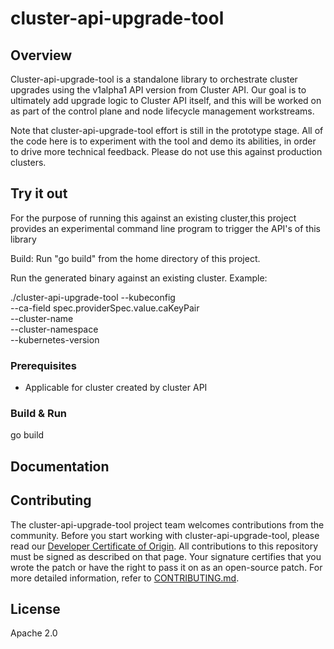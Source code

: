 

# cluster-api-upgrade-tool

## Overview

Cluster-api-upgrade-tool is a standalone library to orchestrate cluster upgrades using the v1alpha1 API version from Cluster API.
Our goal is to ultimately add upgrade logic to Cluster API itself,
and this will be worked on as part of the control plane and node lifecycle management workstreams.

Note that cluster-api-upgrade-tool effort is still in the prototype stage. All of the code here is to experiment with the tool and demo its abilities, in order to drive more technical feedback.
Please do not use this against production clusters.


## Try it out

For the purpose of running this against an existing cluster,this project provides an experimental command line program to trigger the API's of this library

Build: Run "go build" from the home directory of this project.

Run the generated binary against an existing cluster.
Example:

./cluster-api-upgrade-tool --kubeconfig <Path to your management cluster kubeconfig file> \
--ca-field spec.providerSpec.value.caKeyPair \
--cluster-name <Name of your target cluster> \
--cluster-namespace <target cluster namespace> \
--kubernetes-version <New kubernetes version>

### Prerequisites

* Applicable for cluster created by cluster API

### Build & Run

go build

## Documentation

## Contributing

The cluster-api-upgrade-tool project team welcomes contributions from the community. Before you start working with cluster-api-upgrade-tool, please
read our [Developer Certificate of Origin](https://cla.vmware.com/dco). All contributions to this repository must be
signed as described on that page. Your signature certifies that you wrote the patch or have the right to pass it on
as an open-source patch. For more detailed information, refer to [CONTRIBUTING.md](CONTRIBUTING.md).

## License
Apache 2.0